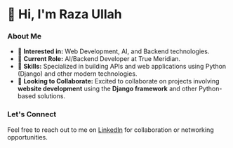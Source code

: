 # 👋 Hi, I'm Raza Ullah

### About Me
- 👀 **Interested in:** Web Development, AI, and Backend technologies.
- 🌱 **Current Role:** AI/Backend Developer at True Meridian.
- 💼 **Skills:** Specialized in building APIs and web applications using Python (Django) and other modern technologies.
- 🤝 **Looking to Collaborate:** Excited to collaborate on projects involving **website development** using the **Django framework** and other Python-based solutions.

### Let's Connect
Feel free to reach out to me on [LinkedIn](https://www.linkedin.com/in/raza-ullah-311727149/) for collaboration or networking opportunities.
